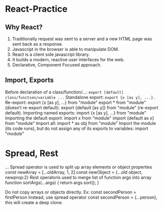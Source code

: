# React-Practice

## Why React?
1. Traditionally request was sent to a server and a new HTML page was sent back as a response.
2. Javascript in the browser is able to manipulate DOM.
3. React is a client side javascript library.
4. It builds a modern, reactive user interfaces for the web.
5. Declarative, Component Focused approach.

## Import, Exports 
Before declaration of a class/function/…:
    `export [default] class/function/variable ...`
Standalone export:
    `export {x [as y], ...}.`
Re-export:
    export {x [as y], ...} from "module"
    export * from "module" (doesn’t re-export default).
    export {default [as y]} from "module" (re-export default).
Importing named exports:
    import {x [as y], ...} from "module"
Importing the default export:
    import x from "module"
    import {default as x} from "module"
Import all:
    import * as obj from "module"
Import the module (its code runs), but do not assign any of its exports to variables:
    import "module"

# Spread, Rest
...
Spread operator is used to split up array elements or object properties
    const newArray = [...oldArray, 1, 2]
    const newObject = {...old object, newprop:2}
Rest operatoris used to merge list of function args into array
    function sortArgs(...args) {
        return args.sort();
    }

Do not copy arrays or objects directly. Ex: const secondPerson = firstPerson
Instead, use spread operator const secondPerson = {...person}, this will create a deep clone.
